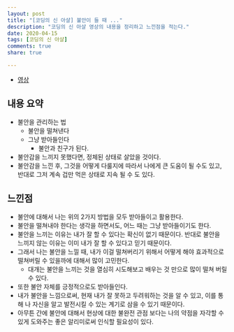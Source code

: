 ```yaml
---
layout: post
title: "[코딩의 신 아샬] 불안이 들 때 ..."
description: "코딩의 신 아샬 영상의 내용을 정리하고 느낀점을 적는다."
date: 2020-04-15
tags: [코딩의 신 아샬]
comments: true
share: true

---
```




-   [영상](https://www.youtube.com/watch?v=A72lWAoBFaA)

## 내용 요약

* 불안을 관리하는 법
  * 불안을 떨쳐낸다
  * 그냥 받아들인다
    * 불안과 친구가 된다.
* 불안감을 느끼지 못했다면, 정체된 상태로 살았을 것이다.
* 불안감을 느낀 후, 그것을 어떻게 다룰지에 따라서 나에게 큰 도움이 될 수도 있고, 반대로 그저 계속 겁만 먹은 상태로 지속 될 수 도 있다.

## 느낀점

* 불안에 대해서 나는 위의 2가지 방법을 모두 받아들이고 활용한다.
* 불안을 떨쳐내야 한다는 생각을 하면서도, 어느 때는 그냥 받아들이기도 한다.
* 불안을 느끼는 이유는 내가 잘 할 수 있다는 확신이 없기 때문이다. 반대로 불안을 느끼지 않는 이유는 이미 내가 잘 할 수 있다고 믿기 때문이다.
* 그래서 나는 불안을 느낄 때, 내가 이걸 떨쳐버리기 위해서 어떻게 해야 효과적으로 떨쳐버릴 수 있을까에 대해서 많이 고민한다.
  * 대개는 불안을 느끼는 것을 열심히 시도해보고 배우는 것 만으로 많이 떨쳐 버릴 수 있다.
* 또한 불안 자체를 긍정적으로도 받아들인다.
* 내가 불안을 느낌으로써, 현재 내가 잘 못하고 두려워하는 것을 알 수 있고, 이를 통해 나 자신을 알고 발전시킬 수 있는 계기로 삼을 수 있기 때문이다.
* 아무튼 간에 불안에 대해서 현상에 대한 불완전 관점 보다는 나의 약점을 자각할 수 있게 도와주는 좋은 알리미로써 인식할 필요성이 있다.